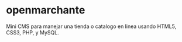 # openmarchante
Mini CMS para manejar una tienda o catalogo en linea usando HTML5, CSS3, PHP, y MySQL.
